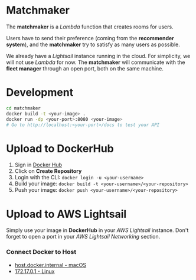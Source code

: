 # Matchmaker

The **matchmaker** is a *Lambda* function that creates rooms for users.

Users have to send their preference (coming from the **recommender system**), and the **matchmaker** try to satisfy as many users as possible.

We already have a *Lightsail* instance running in the cloud. For simplicity, we will not use *Lambda* for now. The **matchmaker** will communicate with the **fleet manager** through an open port, both on the same machine.

# Development

```sh
cd matchmaker
docker build -t <your-image> .
docker run -dp <your-port>:8080 <your-image>
# Go to http://localhost:<your-port>/docs to test your API
```

# Upload to DockerHub

1. Sign in [Docker Hub](https://hub.docker.com)
2. Click on **Create Repository**
3. Login with the CLI: `docker login -u <your-username>`
4. Build your image: `docker build -t <your-username>/<your-repository>`
5. Push your image: `docker push <your-username>/<your-repository>`

# Upload to AWS Lightsail

Simply use your image in **DockerHub** in your *AWS Lightsail* instance. Don't forget to open a port in your *AWS Lightsail Networking* section.

### Connect Docker to Host

- [host.docker.internal - macOS](https://stackoverflow.com/questions/24319662/from-inside-of-a-docker-container-how-do-i-connect-to-the-localhost-of-the-mach)
- [172.17.0.1 - Linux](https://stackoverflow.com/questions/48546124/what-is-linux-equivalent-of-host-docker-internal)
